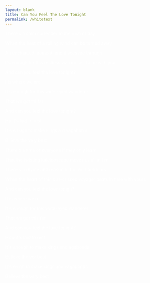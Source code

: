 ```yaml
---
layout: blank
title: Can You Feel The Love Tonight
permalink: /whitetext
---
```


<!--
I can’t, and won’t ever be able to, get enough of you.
It's wonderful to have you 
--!>

<font color="#ffffff">

There's a calm surrender to the rush of day  <p>
When the heat of a rolling wind can be turned away  <p>
An enchanted moment, and it sees me through  <p>
 t's enough for this restless warrior just to be with you  <p>


And can you feel the love tonight?  <p>
I  is where we are  <p>
It s enough for this wide-eyed wanderer  <p>
That we got thi  far  <p>


And can you feel the love tonight?  <p>
Ho  it's laid to rest  <p>
It's en ugh to make kings a d vagabon s  <p>
B lieve the ve y best  <p>


There's a time  or everyone if they only learn  <p>
That the twisting kaleidoscope moves us all in t rn  <p>
There's a rhyme and reason to the wi d outdoors  <p>
When the heart of this s ar-cr ssed voyager beats in time with yours <p>


And can you feel the love tonig t? <p>
It is where we  re <p>
It's enough for this wide-eyed wanderer <p>
That we got this far <p>


And can you feel the love tonight? <p>
How it's laid to rest <p>
It's enough to make kings and  agabonds <p>
Believe the ver  best <p>


It's en  gh to make kings and vagabonds <p>
Believe the very best <p>
</font>
